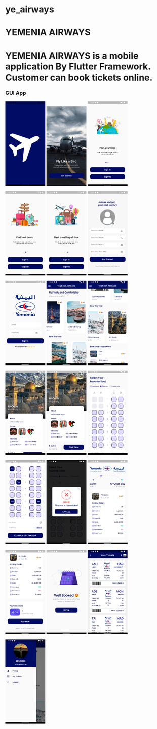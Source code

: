 
# ye_airways

# YEMENIA AIRWAYS
# YEMENIA AIRWAYS is a mobile application By Flutter Framework. Customer can book tickets online.

###  GUI App
<p float="left">
  <img src="YE ScreenShot/01.png" width="25%" />
  <img src="YE ScreenShot/02.png" width="25%" />
  <img src="YE ScreenShot/ 03.png" width="25%" />
</p>
<p float="left">
   <img src="YE ScreenShot/ 04.png" width="25%" />
    <img src="YE ScreenShot/ 05.png" width="25%" />
  <img src="YE ScreenShot/ 06.png" width="25%" />
</p>
<p float="left">
    <img src="YE ScreenShot/ 07.png" width="25%" />
   <img src="YE ScreenShot/ 08.png" width="25%" />
  <img src="YE ScreenShot/ 09.png" width="25%" />
</p>
<p float="left">
   <img src="YE ScreenShot/ 10.png" width="25%" />
  <img src="YE ScreenShot/ 11.png" width="25%" />
  <img src="YE ScreenShot/12.png" width="25%" />
 </p>
<p float="left">
   <img src="YE ScreenShot/ 13.png" width="25%" />
  <img src="YE ScreenShot/14.png" width="25%" />
  <img src="YE ScreenShot/ 15.png" width="25%" />
</p>
<p float="left">
  <img src="YE ScreenShot/ 16.png" width="25%" />
  <img src="YE ScreenShot/ 17.png" width="25%" />
   <img src="YE ScreenShot/ 19.png" width="25%" />
  </p>
<p float="left">
   <img src="YE ScreenShot/20.png" width="25%" />  
</p>

